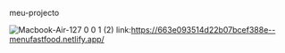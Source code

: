 meu-projecto

![Macbook-Air-127 0 0 1 (2)](https://github.com/Quicaia/Ladig-Page-Food/assets/155465120/130132db-1e4d-4c55-884c-0fdf6e2e7553)
link:https://663e093514d22b07bcef388e--menufastfood.netlify.app/
